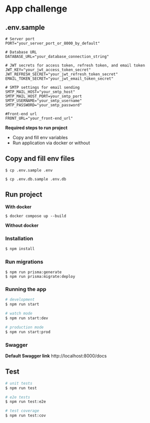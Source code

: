 # App challenge

## .env.sample

```
# Server port
PORT="your_server_port_or_8000_by_default"

# Database URL
DATABASE_URL="your_database_connection_string"

# JWT secrets for access token, refresh token, and email token
JWT_KEY="your_jwt_access_token_secret"
JWT_REFRESH_SECRET="your_jwt_refresh_token_secret"
EMAIL_TOKEN_SECRET="your_jwt_email_token_secret"

# SMTP settings for email sending
SMTP_MAIL_HOST="your_smtp_host"
SMTP_MAIL_HOST_PORT=your_smtp_port
SMTP_USERNAME="your_smtp_username"
SMTP_PASSWORD="your_smtp_password"

#Front-end url
FRONT_URL="your_front-end_url"

```

**Required steps to run project**

- Copy and fill env variables
- Run application via docker or without

## Copy and fill env files

```
$ cp .env.sample .env

$ cp .env.db.sample .env.db
```

## Run project

**With docker**

```
$ docker compose up --build
```

**Without docker**

### Installation

```bash
$ npm install
```

### Run migrations

```
$ npm run prisma:generate
$ npm run prisma:migrate:deploy
```

### Running the app

```bash
# development
$ npm run start

# watch mode
$ npm run start:dev

# production mode
$ npm run start:prod
```
### Swagger
**Default Swagger link**
http://localhost:8000/docs

## Test

```bash
# unit tests
$ npm run test

# e2e tests
$ npm run test:e2e

# test coverage
$ npm run test:cov
```
